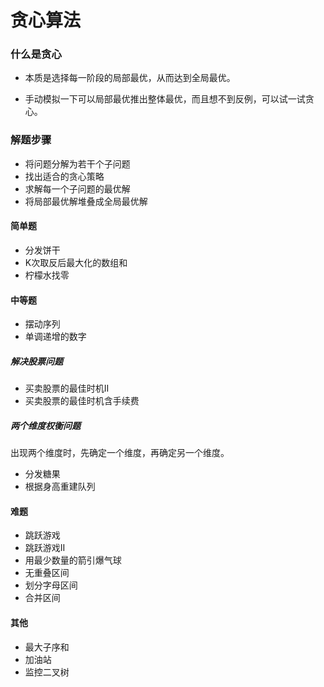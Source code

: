 
# 贪心算法

### 什么是贪心

* 本质是选择每一阶段的局部最优，从而达到全局最优。

* 手动模拟一下可以局部最优推出整体最优，而且想不到反例，可以试一试贪心。

### 解题步骤

* 将问题分解为若干个子问题
* 找出适合的贪心策略
* 求解每一个子问题的最优解
* 将局部最优解堆叠成全局最优解

#### 简单题

* 分发饼干
* K次取反后最大化的数组和
* 柠檬水找零

#### 中等题

* 摆动序列
* 单调递增的数字

##### 解决股票问题

* 买卖股票的最佳时机II
* 买卖股票的最佳时机含手续费

##### 两个维度权衡问题

出现两个维度时，先确定一个维度，再确定另一个维度。

* 分发糖果
* 根据身高重建队列

#### 难题

* 跳跃游戏
* 跳跃游戏II
* 用最少数量的箭引爆气球
* 无重叠区间
* 划分字母区间
* 合并区间

#### 其他

* 最大子序和
* 加油站
* 监控二叉树
